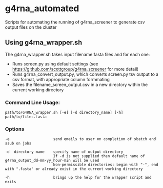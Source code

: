 # g4rna_automated
Scripts for automating the running of g4rna_screener to generate csv output files on the cluster

## Using g4rna_wrapper.sh
The g4rna_wrapper.sh takes input filename.fasta files and for each one: 
* Runs screen.py using default settings (see https://github.com/scottgroup/g4rna_screener for more detail)
* Runs g4rna_convert_output.py, which converts screen.py tsv output to a csv format, with appropriate column formmating
* Saves the filename_screen_output.csv in a new directory within the current working directory

### Command Line Usage:
``` 
path/to/G4RNA_wrapper.sh [-e] [-d directory_name] [-h] path/to/files.fasta
```

### Options
```
-e                    send emails to user on completion of sbatch and ssub on jobs

-d  directory name    specify name of output directory
                      If -d is not supplied then default name of g4rna_output_dd-mm-yy_hour-min will be used
                      Non-permissible directories: begin with "-", end with ".fasta" or already exist in the current working directory
    
-h                    brings up the help for the wrapper script and exits
```

